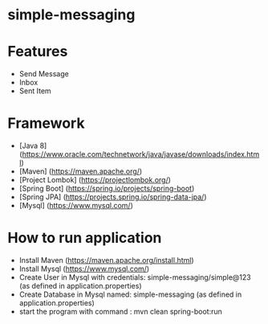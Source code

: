 # simple-messaging
# Features
- Send Message
- Inbox
- Sent Item

# Framework
- [Java 8] (https://www.oracle.com/technetwork/java/javase/downloads/index.html)
- [Maven] (https://maven.apache.org/)
- [Project Lombok] (https://projectlombok.org/)
- [Spring Boot] (https://spring.io/projects/spring-boot)
- [Spring JPA] (https://projects.spring.io/spring-data-jpa/)
- [Mysql] (https://www.mysql.com/)

# How to run application
- Install Maven (https://maven.apache.org/install.html)
- Install Mysql (https://www.mysql.com/)
- Create User in Mysql with credentials: simple-messaging/simple@123 (as defined in application.properties)
- Create Database in Mysql named: simple-messaging (as defined in application.properties)
- start the program with command : mvn clean spring-boot:run
